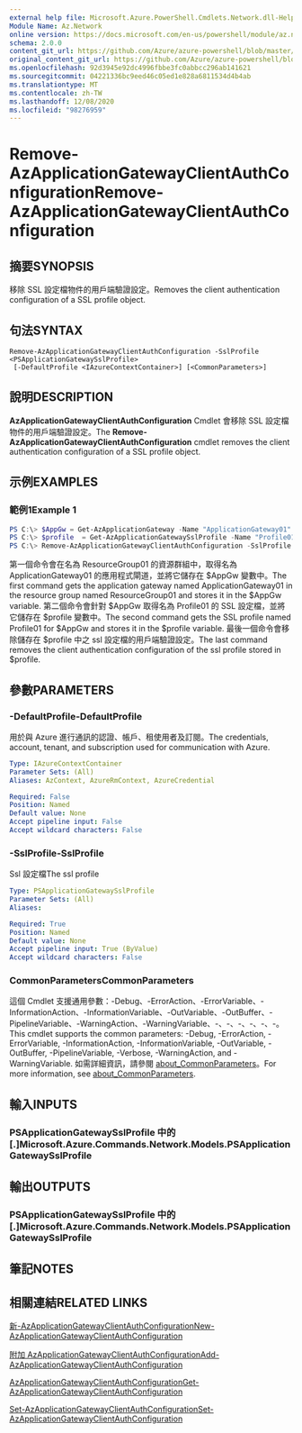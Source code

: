 ```yaml
---
external help file: Microsoft.Azure.PowerShell.Cmdlets.Network.dll-Help.xml
Module Name: Az.Network
online version: https://docs.microsoft.com/en-us/powershell/module/az.network/remove-azapplicationgatewayclientauthconfiguration
schema: 2.0.0
content_git_url: https://github.com/Azure/azure-powershell/blob/master/src/Network/Network/help/Remove-AzApplicationGatewayClientAuthConfiguration.md
original_content_git_url: https://github.com/Azure/azure-powershell/blob/master/src/Network/Network/help/Remove-AzApplicationGatewayClientAuthConfiguration.md
ms.openlocfilehash: 92d3945e92dc4996fbbe3fc0abbcc296ab141621
ms.sourcegitcommit: 04221336bc9eed46c05ed1e828a6811534d4b4ab
ms.translationtype: MT
ms.contentlocale: zh-TW
ms.lasthandoff: 12/08/2020
ms.locfileid: "98276959"
---
```

# <span data-ttu-id="cccbe-101">Remove-AzApplicationGatewayClientAuthConfiguration</span><span class="sxs-lookup"><span data-stu-id="cccbe-101">Remove-AzApplicationGatewayClientAuthConfiguration</span></span>

## <span data-ttu-id="cccbe-102">摘要</span><span class="sxs-lookup"><span data-stu-id="cccbe-102">SYNOPSIS</span></span>
<span data-ttu-id="cccbe-103">移除 SSL 設定檔物件的用戶端驗證設定。</span><span class="sxs-lookup"><span data-stu-id="cccbe-103">Removes the client authentication configuration of a SSL profile object.</span></span>

## <span data-ttu-id="cccbe-104">句法</span><span class="sxs-lookup"><span data-stu-id="cccbe-104">SYNTAX</span></span>

```
Remove-AzApplicationGatewayClientAuthConfiguration -SslProfile <PSApplicationGatewaySslProfile>
 [-DefaultProfile <IAzureContextContainer>] [<CommonParameters>]
```

## <span data-ttu-id="cccbe-105">說明</span><span class="sxs-lookup"><span data-stu-id="cccbe-105">DESCRIPTION</span></span>
<span data-ttu-id="cccbe-106">**AzApplicationGatewayClientAuthConfiguration** Cmdlet 會移除 SSL 設定檔物件的用戶端驗證設定。</span><span class="sxs-lookup"><span data-stu-id="cccbe-106">The **Remove-AzApplicationGatewayClientAuthConfiguration** cmdlet removes the client authentication configuration of a SSL profile object.</span></span>

## <span data-ttu-id="cccbe-107">示例</span><span class="sxs-lookup"><span data-stu-id="cccbe-107">EXAMPLES</span></span>

### <span data-ttu-id="cccbe-108">範例1</span><span class="sxs-lookup"><span data-stu-id="cccbe-108">Example 1</span></span>
```powershell
PS C:\> $AppGw = Get-AzApplicationGateway -Name "ApplicationGateway01" -ResourceGroupName "ResourceGroup01"
PS C:\> $profile  = Get-AzApplicationGatewaySslProfile -Name "Profile01" -ApplicationGateway $AppGw
PS C:\> Remove-AzApplicationGatewayClientAuthConfiguration -SslProfile $profile
```

<span data-ttu-id="cccbe-109">第一個命令會在名為 ResourceGroup01 的資源群組中，取得名為 ApplicationGateway01 的應用程式閘道，並將它儲存在 $AppGw 變數中。</span><span class="sxs-lookup"><span data-stu-id="cccbe-109">The first command gets the application gateway named ApplicationGateway01 in the resource group named ResourceGroup01 and stores it in the $AppGw variable.</span></span> <span data-ttu-id="cccbe-110">第二個命令會針對 $AppGw 取得名為 Profile01 的 SSL 設定檔，並將它儲存在 $profile 變數中。</span><span class="sxs-lookup"><span data-stu-id="cccbe-110">The second command gets the SSL profile named Profile01 for $AppGw and stores it in the $profile variable.</span></span> <span data-ttu-id="cccbe-111">最後一個命令會移除儲存在 $profile 中之 ssl 設定檔的用戶端驗證設定。</span><span class="sxs-lookup"><span data-stu-id="cccbe-111">The last command removes the client authentication configuration of the ssl profile stored in $profile.</span></span>

## <span data-ttu-id="cccbe-112">參數</span><span class="sxs-lookup"><span data-stu-id="cccbe-112">PARAMETERS</span></span>

### <span data-ttu-id="cccbe-113">-DefaultProfile</span><span class="sxs-lookup"><span data-stu-id="cccbe-113">-DefaultProfile</span></span>
<span data-ttu-id="cccbe-114">用於與 Azure 進行通訊的認證、帳戶、租使用者及訂閱。</span><span class="sxs-lookup"><span data-stu-id="cccbe-114">The credentials, account, tenant, and subscription used for communication with Azure.</span></span>

```yaml
Type: IAzureContextContainer
Parameter Sets: (All)
Aliases: AzContext, AzureRmContext, AzureCredential

Required: False
Position: Named
Default value: None
Accept pipeline input: False
Accept wildcard characters: False
```

### <span data-ttu-id="cccbe-115">-SslProfile</span><span class="sxs-lookup"><span data-stu-id="cccbe-115">-SslProfile</span></span>
<span data-ttu-id="cccbe-116">Ssl 設定檔</span><span class="sxs-lookup"><span data-stu-id="cccbe-116">The ssl profile</span></span>

```yaml
Type: PSApplicationGatewaySslProfile
Parameter Sets: (All)
Aliases:

Required: True
Position: Named
Default value: None
Accept pipeline input: True (ByValue)
Accept wildcard characters: False
```

### <span data-ttu-id="cccbe-117">CommonParameters</span><span class="sxs-lookup"><span data-stu-id="cccbe-117">CommonParameters</span></span>
<span data-ttu-id="cccbe-118">這個 Cmdlet 支援通用參數：-Debug、-ErrorAction、-ErrorVariable、-InformationAction、-InformationVariable、-OutVariable、-OutBuffer、-PipelineVariable、-WarningAction、-WarningVariable、-、-、-、-、-、-。</span><span class="sxs-lookup"><span data-stu-id="cccbe-118">This cmdlet supports the common parameters: -Debug, -ErrorAction, -ErrorVariable, -InformationAction, -InformationVariable, -OutVariable, -OutBuffer, -PipelineVariable, -Verbose, -WarningAction, and -WarningVariable.</span></span> <span data-ttu-id="cccbe-119">如需詳細資訊，請參閱 [about_CommonParameters](http://go.microsoft.com/fwlink/?LinkID=113216)。</span><span class="sxs-lookup"><span data-stu-id="cccbe-119">For more information, see [about_CommonParameters](http://go.microsoft.com/fwlink/?LinkID=113216).</span></span>

## <span data-ttu-id="cccbe-120">輸入</span><span class="sxs-lookup"><span data-stu-id="cccbe-120">INPUTS</span></span>

### <span data-ttu-id="cccbe-121">PSApplicationGatewaySslProfile 中的 [.]</span><span class="sxs-lookup"><span data-stu-id="cccbe-121">Microsoft.Azure.Commands.Network.Models.PSApplicationGatewaySslProfile</span></span>

## <span data-ttu-id="cccbe-122">輸出</span><span class="sxs-lookup"><span data-stu-id="cccbe-122">OUTPUTS</span></span>

### <span data-ttu-id="cccbe-123">PSApplicationGatewaySslProfile 中的 [.]</span><span class="sxs-lookup"><span data-stu-id="cccbe-123">Microsoft.Azure.Commands.Network.Models.PSApplicationGatewaySslProfile</span></span>

## <span data-ttu-id="cccbe-124">筆記</span><span class="sxs-lookup"><span data-stu-id="cccbe-124">NOTES</span></span>

## <span data-ttu-id="cccbe-125">相關連結</span><span class="sxs-lookup"><span data-stu-id="cccbe-125">RELATED LINKS</span></span>

[<span data-ttu-id="cccbe-126">新-AzApplicationGatewayClientAuthConfiguration</span><span class="sxs-lookup"><span data-stu-id="cccbe-126">New-AzApplicationGatewayClientAuthConfiguration</span></span>](./New-AzApplicationGatewayClientAuthConfiguration.md)

[<span data-ttu-id="cccbe-127">附加 AzApplicationGatewayClientAuthConfiguration</span><span class="sxs-lookup"><span data-stu-id="cccbe-127">Add-AzApplicationGatewayClientAuthConfiguration</span></span>](./Add-AzApplicationGatewayClientAuthConfiguration.md)

[<span data-ttu-id="cccbe-128">AzApplicationGatewayClientAuthConfiguration</span><span class="sxs-lookup"><span data-stu-id="cccbe-128">Get-AzApplicationGatewayClientAuthConfiguration</span></span>](./Get-AzApplicationGatewayClientAuthConfiguration.md)

[<span data-ttu-id="cccbe-129">Set-AzApplicationGatewayClientAuthConfiguration</span><span class="sxs-lookup"><span data-stu-id="cccbe-129">Set-AzApplicationGatewayClientAuthConfiguration</span></span>](./Set-AzApplicationGatewayClientAuthConfiguration.md)